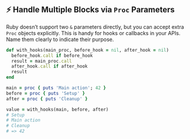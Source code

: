 ## ⚡ Handle Multiple Blocks via `Proc` Parameters

Ruby doesn’t support two `&` parameters directly, but you can accept extra `Proc` objects explicitly. This is handy for hooks or callbacks in your APIs. Name them clearly to indicate their purpose.

```ruby
def with_hooks(main_proc, before_hook = nil, after_hook = nil)
  before_hook.call if before_hook
  result = main_proc.call
  after_hook.call if after_hook
  result
end

main = proc { puts 'Main action'; 42 }
before = proc { puts 'Setup' }
after = proc { puts 'Cleanup' }

value = with_hooks(main, before, after)
# Setup
# Main action
# Cleanup
# => 42
```
